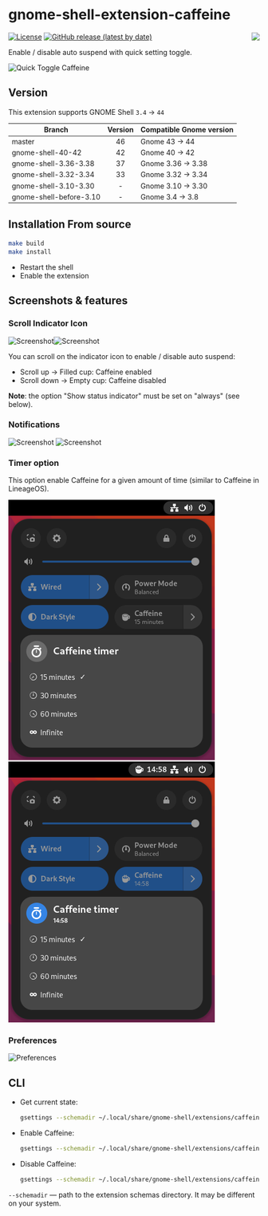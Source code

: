 # gnome-shell-extension-caffeine

[<img src="https://github.com/eonpatapon/gnome-shell-extension-caffeine/raw/master/resources/get_it_on_gnome_extensions.png" height="100" align="right">](https://extensions.gnome.org/extension/517/caffeine/)

[![License](https://img.shields.io/github/license/eonpatapon/gnome-shell-extension-caffeine)](https://github.com/eonpatapon/gnome-shell-extension-caffeine/blob/master/LICENSE)
[![GitHub release (latest by date)](https://img.shields.io/github/v/tag/eonpatapon/gnome-shell-extension-caffeine)](https://github.com/eonpatapon/gnome-shell-extension-caffeine/releases/latest)

Enable / disable auto suspend with quick setting toggle.

![Quick Toggle Caffeine](screenshots/screenshot.png)

## Version

This extension supports GNOME Shell `3.4` -> `44`

|Branch                   |Version|Compatible Gnome version|
|-------------------------|:-----:|------------------------|
| master                  |    46 | Gnome 43 -> 44         |
| gnome-shell-40-42       |    42 | Gnome 40 -> 42         |
| gnome-shell-3.36-3.38   |    37 | Gnome 3.36 -> 3.38     |
| gnome-shell-3.32-3.34   |    33 | Gnome 3.32 -> 3.34     |
| gnome-shell-3.10-3.30   |     - | Gnome 3.10 -> 3.30     |
| gnome-shell-before-3.10 |     - | Gnome 3.4 -> 3.8       |

## Installation From source

```bash
make build
make install
```

- Restart the shell
- Enable the extension

## Screenshots & features

### Scroll Indicator Icon

![Screenshot](screenshots/screenshot-scroll-up.png)![Screenshot](screenshots/screenshot-scroll-down.png)

You can scroll on the indicator icon to enable / disable auto suspend:

- Scroll up -> Filled cup: Caffeine enabled
- Scroll down -> Empty cup: Caffeine disabled

__Note__: the option "Show status indicator" must be set on "always" (see below).

### Notifications

![Screenshot](screenshots/screenshot-notification-enable.png)
![Screenshot](screenshots/screenshot-notification-disable.png)

### Timer option

This option enable Caffeine for a given amount of time (similar to Caffeine in LineageOS).

![Screenshot](screenshots/screenshot-timer-off.png)![Screenshot](screenshots/screenshot-timer-on.png)

### Preferences

![Preferences](screenshots/screenshot-prefs.png)

## CLI

- Get current state:
  ```sh
  gsettings --schemadir ~/.local/share/gnome-shell/extensions/caffeine@patapon.info/schemas/ get org.gnome.shell.extensions.caffeine toggle-state
  ```
- Enable Caffeine:
  ```sh
  gsettings --schemadir ~/.local/share/gnome-shell/extensions/caffeine@patapon.info/schemas/ set org.gnome.shell.extensions.caffeine toggle-state true
  ```
- Disable Caffeine:
  ```sh
  gsettings --schemadir ~/.local/share/gnome-shell/extensions/caffeine@patapon.info/schemas/ set org.gnome.shell.extensions.caffeine toggle-state false
  ```

`--schemadir` — path to the extension schemas directory. It may be different on your system.
